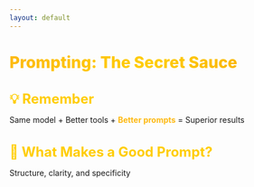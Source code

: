 ```yaml
---
layout: default
---
```


# Prompting: The Secret Sauce

<div class="flex flex-col gap-14 mt-14">

<div v-click>

## 💡 Remember
Same model + Better tools + **Better prompts** = Superior results

</div>

<div v-click>

## 🎯 What Makes a Good Prompt?
Structure, clarity, and specificity

</div>

</div>

<style>
h1 {
  background: linear-gradient(135deg, #FDB913 0%, #FFCD00 50%, #F7A600 100%);
  -webkit-background-clip: text;
  -webkit-text-fill-color: transparent;
  background-clip: text;
  font-weight: 800;
}

h2 {
  color: #FFCD00;
  font-size: 1.5rem;
  margin-bottom: 0.75rem;
}

.slidev-layout {
  background: linear-gradient(135deg, #1a1a1a 0%, #2d2d2d 100%);
  color: #ffffff;
}

li {
  font-size: 1.1rem;
  line-height: 1.8;
  margin-left: 1.5rem;
}

strong {
  color: #FDB913;
}
</style>
